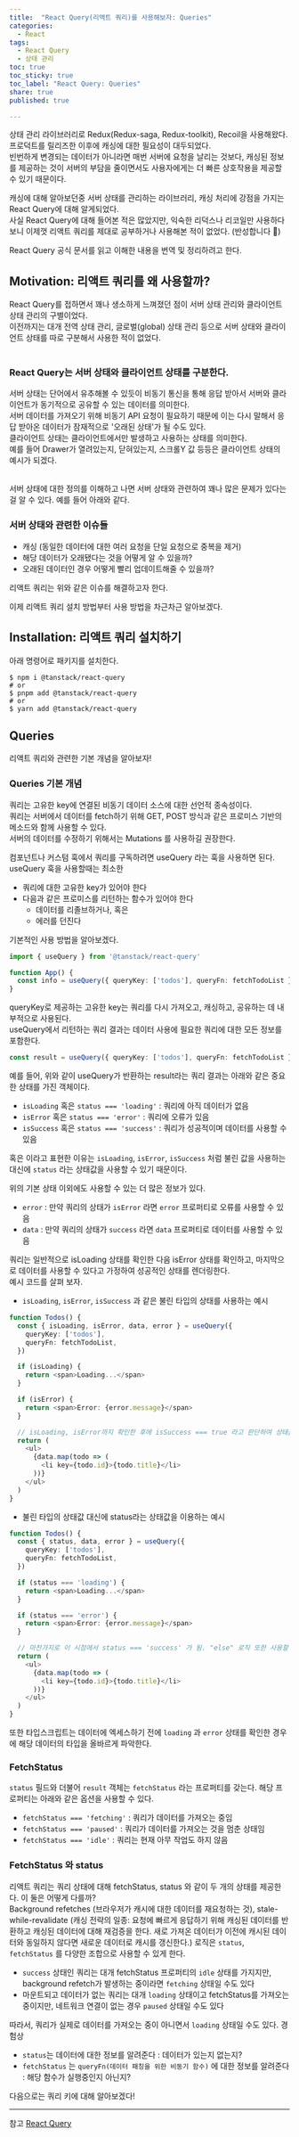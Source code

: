 ```yaml
---
title:  "React Query(리액트 쿼리)를 사용해보자: Queries"
categories: 
  - React
tags:
  - React Query
  - 상태 관리
toc: true
toc_sticky: true
toc_label: "React Query: Queries"
share: true
published: true

---
```


상태 관리 라이브러리로 Redux(Redux-saga, Redux-toolkit), Recoil을 사용해왔다. <br>
프로덕트를 릴리즈한 이후에 캐싱에 대한 필요성이 대두되었다. <br>
빈번하게 변경되는 데이터가 아니라면 매번 서버에 요청을 날리는 것보다, 캐싱된 정보를 제공하는 것이 서버의 부담을 줄이면서도 사용자에게는 더 빠른 상호작용을 제공할 수 있기 때문이다. <br>

캐싱에 대해 알아보던중 서버 상태를 관리하는 라이브러리, 캐싱 처리에 강점을 가지는 React Query에 대해 알게되었다. <br>
사실 React Query에 대해 들어본 적은 많았지만, 익숙한 리덕스나 리코일만 사용하다보니 이제껏 리액트 쿼리를 제대로 공부하거나 사용해본 적이 없었다. (반성합니다 🥲) <br>

React Query 공식 문서를 읽고 이해한 내용을 번역 및 정리하려고 한다.

## Motivation: 리액트 쿼리를 왜 사용할까?
React Query를 접하면서 꽤나 생소하게 느껴졌던 점이 서버 상태 관리와 클라이언트 상태 관리의 구별이었다. <br>
이전까지는 대개 전역 상태 관리, 글로벌(global) 상태 관리 등으로 서버 상태와 클라이언트 상태를 따로 구분해서 사용한 적이 없었다. <br> <br>

### React Query는 서버 상태와 클라이언트 상태를 구분한다. <br>
서버 상태는 단어에서 유추해볼 수 있듯이 비동기 통신을 통해 응답 받아서 서버와 클라이언트가 동기적으로 공유할 수 있는 데이터를 의미한다. <br>
서버 데이터를 가져오기 위해 비동기 API 요청이 필요하기 때문에 이는 다시 말해서 응답 받아온 데이터가 잠재적으로 '오래된 상태'가 될 수도 있다. <br>
클라이언트 상태는 클라이언트에서만 발생하고 사용하는 상태를 의미한다. <br>
예를 들어 Drawer가 열려있는지, 닫혀있는지, 스크롤Y 값 등등은 클라이언트 상태의 예시가 되겠다. <br> <br>

서버 상태에 대한 정의를 이해하고 나면 서버 상태와 관련하여 꽤나 많은 문제가 있다는걸 알 수 있다. 예를 들어 아래와 같다. <br>

### 서버 상태와 관련한 이슈들
- 캐싱 (동일한 데이터에 대한 여러 요청을 단일 요청으로 중복을 제거)
- 해당 데이터가 오래됐다는 것을 어떻게 알 수 있을까?
- 오래된 데이터인 경우 어떻게 빨리 업데이트해줄 수 있을까?

리액트 쿼리는 위와 같은 이슈를 해결하고자 한다. <br>

이제 리액트 쿼리 설치 방법부터 사용 방법을 차근차근 알아보겠다.

## Installation: 리액트 쿼리 설치하기

아래 명령어로 패키지를 설치한다.


```
$ npm i @tanstack/react-query
# or
$ pnpm add @tanstack/react-query
# or
$ yarn add @tanstack/react-query
```

## Queries

리액트 쿼리와 관련한 기본 개념을 알아보자!

### Queries 기본 개념

쿼리는 고유한 key에 연결된 비동기 데이터 소스에 대한 선언적 종속성이다. <br>
쿼리는 서버에서 데이터를 fetch하기 위해 GET, POST 방식과 같은 프로미스 기반의 메소드와 함께 사용할 수 있다. <br>
서버의 데이터를 수정하기 위해서는 Mutations 를 사용하길 권장한다. <br>

컴포넌트나 커스텀 훅에서 쿼리를 구독하려면 useQuery 라는 훅을 사용하면 된다. <br>
useQuery 훅을 사용할때는 최소한
- 쿼리에 대한 고유한 key가 있어야 한다
- 다음과 같은 프로미스를 리턴하는 함수가 있어야 한다
  - 데이터를 리졸브하거나, 혹은
  - 에러를 던진다

기본적인 사용 방법을 알아보겠다. <br>
 
```typescript
import { useQuery } from '@tanstack/react-query'

function App() {
  const info = useQuery({ queryKey: ['todos'], queryFn: fetchTodoList })
}
```

queryKey로 제공하는 고유한 key는 쿼리를 다시 가져오고, 캐싱하고, 공유하는 데 내부적으로 사용된다. <br>
useQuery에서 리턴하는 쿼리 결과는 데이터 사용에 필요한 쿼리에 대한 모든 정보를 포함한다.

```typescript
const result = useQuery({ queryKey: ['todos'], queryFn: fetchTodoList })
```

예를 들어, 위와 같이 useQuery가 반환하는 result라는 쿼리 결과는 아래와 같은 중요한 상태를 가진 객체이다. <br>
- `isLoading` 혹은 `status === 'loading'` : 쿼리에 아직 데이터가 없음
- `isError` 혹은 `status === 'error'` : 쿼리에 오류가 있음
- `isSuccess` 혹은  `status === 'success'` : 쿼리가 성공적이며 데이터를 사용할 수 있음

혹은 이라고 표현한 이유는 `isLoading`, `isError`, `isSuccess` 처럼 불린 값을 사용하는 대신에 `status` 라는 상태값을 사용할 수 있기 때문이다. <br>

위의 기본 상태 이외에도 사용할 수 있는 더 많은 정보가 있다.

- `error` : 만약 쿼리의 상태가 `isError` 라면 `error` 프로퍼티로 오류를 사용할 수 있음 
- `data` :  만약 쿼리의 상태가 `success` 라면 `data` 프로퍼티로 데이터를 사용할 수 있음

쿼리는 일반적으로 isLoading 상태를 확인한 다음 isError 상태를 확인하고, 마지막으로 데이터를 사용할 수 있다고 가정하여 성공적인 상태를 렌더링한다. <br>
예시 코드를 살펴 보자. <br>


- `isLoading`, `isError`, `isSuccess` 과 같은 불린 타입의 상태를 사용하는 예시

```typescript
function Todos() {
  const { isLoading, isError, data, error } = useQuery({
    queryKey: ['todos'],
    queryFn: fetchTodoList,
  })

  if (isLoading) {
    return <span>Loading...</span>
  }

  if (isError) {
    return <span>Error: {error.message}</span>
  }

  // isLoading, isError까지 확인한 후에 isSuccess === true 라고 판단하여 상태값을 렌더링함
  return (
    <ul>
      {data.map(todo => (
        <li key={todo.id}>{todo.title}</li>
      ))}
    </ul>
  )
}
```

- 불린 타입의 상태값 대신에 status라는 상태값을 이용하는 예시

```typescript
function Todos() {
  const { status, data, error } = useQuery({
    queryKey: ['todos'],
    queryFn: fetchTodoList,
  })

  if (status === 'loading') {
    return <span>Loading...</span>
  }

  if (status === 'error') {
    return <span>Error: {error.message}</span>
  }

  // 마찬가지로 이 시점에서 status === 'success' 가 됨. "else" 로직 또한 사용할 수 있음
  return (
    <ul>
      {data.map(todo => (
        <li key={todo.id}>{todo.title}</li>
      ))}
    </ul>
  )
}
```

또한 타입스크립트는 데이터에 엑세스하기 전에 `loading` 과 `error` 상태를 확인한 경우에 해당 데이터의 타입을 올바르게 파악한다.

### FetchStatus
`status` 필드와 더불어 `result` 객체는 `fetchStatus` 라는 프로퍼티를 갖는다. 해당 프로퍼티는 아래와 같은 옵션을 사용할 수 있다.
- `fetchStatus === 'fetching'` : 쿼리가 데이터를 가져오는 중임
- `fetchStatus === 'paused'` : 쿼리가 데이터를 가져오는 것을 멈춘 상태임
- `fetchStatus === 'idle'` : 쿼리는 현재 아무 작업도 하지 않음

### FetchStatus 와 status 
리액트 쿼리는 쿼리 상태에 대해 fetchStatus, status 와 같이 두 개의 상태를 제공한다. 이 둘은 어떻게 다를까? <br>
Background refetches (브라우저가 캐시에 대한 데이터를 재요청하는 것), stale-while-revalidate (캐싱 전략의 일종: 요청에 빠르게 응답하기 위해 캐싱된 데이터를 반환하고 캐싱된 데이터에 대해 재검증을 한다. 새로 가져온 데이터가 이전에 캐시된 데이터와 동일하지 않다면 새로운 데이터로 캐시를 갱신한다.) 로직은 `status`, `fetchStatus` 를 다양한 조합으로 사용할 수 있게 한다.

- `success` 상태인 쿼리는 대개 fetchStatus 프로퍼티의 `idle` 상태를 가지지만, background refetch가 발생하는 중이라면 `fetching` 상태일 수도 있다
- 마운트되고 데이터가 없는 쿼리는 대개 `loading` 상태이고 fetchStatus를 가져오는 중이지만, 네트워크 연결이 없는 경우 `paused` 상태일 수도 있다

따라서, 쿼리가 실제로 데이터를 가져오는 중이 아니면서 `loading` 상태일 수도 있다.
경험상 
- `status`는 데이터에 대한 정보를 알려준다 : 데이터가 있는지 없는지?
- `fetchStatus` 는 `queryFn(데이터 패칭을 위한 비동기 함수)` 에 대한 정보를 알려준다 : 해당 함수가 실행중인지 아닌지?

다음으로는 쿼리 키에 대해 알아보겠다!

---
참고
[React Query](https://tanstack.com/query/v4)